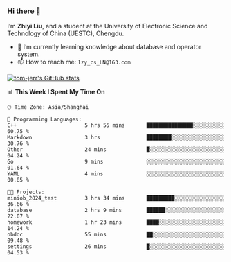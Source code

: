 ### Hi there 👋
I’m **Zhiyi Liu**, and a student at the University of Electronic Science and Technology of China (UESTC), Chengdu.
- 🌱 I’m currently learning knowledge about database and operator system.
- 📫 How to reach me: `lzy_cs_LN@163.com`
  
[![tom-jerr's GitHub stats](https://github-readme-stats.vercel.app/api?username=tom-jerr&hide=prs,stars&show_icons=true)](https://github.com/tom-jerr/github-readme-stats)





<!--
**tom-jerr/tom-jerr** is a ✨ _special_ ✨ repository because its `README.md` (this file) appears on your GitHub profile.

Here are some ideas to get you started:

- 🔭 I’m currently working on ...

- 👯 I’m looking to collaborate on ...
- 🤔 I’m looking for help with ...
- 💬 Ask me about ...
 ...
- 😄 Pronouns: ...
- ⚡ Fun fact: ...
-->

<!--START_SECTION:waka-->
📊 **This Week I Spent My Time On** 

```text
🕑︎ Time Zone: Asia/Shanghai

💬 Programming Languages: 
C++                      5 hrs 55 mins       ███████████████░░░░░░░░░░   60.75 % 
Markdown                 3 hrs               ████████░░░░░░░░░░░░░░░░░   30.76 % 
Other                    24 mins             █░░░░░░░░░░░░░░░░░░░░░░░░   04.24 % 
Go                       9 mins              ░░░░░░░░░░░░░░░░░░░░░░░░░   01.64 % 
YAML                     4 mins              ░░░░░░░░░░░░░░░░░░░░░░░░░   00.85 % 

🐱‍💻 Projects: 
miniob_2024_test         3 hrs 34 mins       █████████░░░░░░░░░░░░░░░░   36.66 % 
database                 2 hrs 9 mins        ██████░░░░░░░░░░░░░░░░░░░   22.07 % 
homework                 1 hr 23 mins        ████░░░░░░░░░░░░░░░░░░░░░   14.24 % 
obdoc                    55 mins             ██░░░░░░░░░░░░░░░░░░░░░░░   09.48 % 
settings                 26 mins             █░░░░░░░░░░░░░░░░░░░░░░░░   04.53 % 
```


<!--END_SECTION:waka-->

